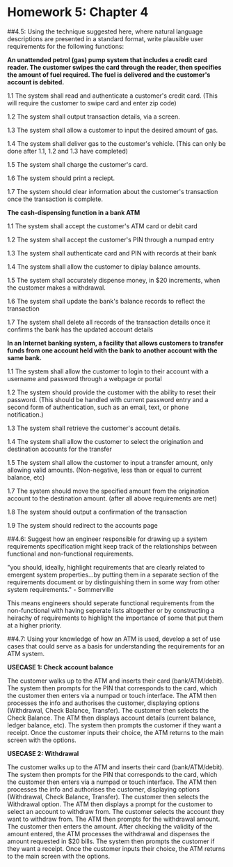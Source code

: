 # Homework 5: Chapter 4

##4.5: Using the technique suggested here, where natural language descriptions are presented in a standard format, write plausible user requirements for the following functions: 

**An unattended petrol (gas) pump system that includes a credit card reader. The customer swipes the card through the reader, then specifies the amount of fuel required. The fuel is delivered and the customer's account is debited.**

   1.1 The system shall read and authenticate a customer's credit card. (This will require the customer to swipe card and enter zip code)

   1.2 The system shall output transaction details, via a screen.

   1.3 The system shall allow a customer to input the desired amount of gas.

   1.4 The system shall deliver gas to the customer's vehicle. (This can only be done after 1.1, 1.2 and 1.3 have completed)

   1.5 The system shall charge the customer's card.

   1.6 The system should print a reciept.

   1.7 The system should clear information about the customer's transaction once the transaction is complete.


**The cash-dispensing function in a bank ATM**

   1.1 The system shall accept the customer's ATM card or debit card

   1.2 The system shall accept the customer's PIN through a numpad entry

   1.3 The system shall authenticate card and PIN with records at their bank

   1.4 The system shall allow the customer to diplay balance amounts.

   1.5 The system shall accurately dispense money, in $20 increments, when the customer makes a withdrawal.

   1.6 The system shall update the bank's balance records to reflect the transaction

   1.7 The system shall delete all records of the transaction details once it confirms the bank has the updated account details 


**In an Internet banking system, a facility that allows customers to transfer funds from one account held with the bank to another account with the same bank.**

   1.1 The system shall allow the customer to login to their account with a username and password through a webpage or portal

   1.2 The system should provide the customer with the ability to reset their password. (This should be handled with current password entry and a second form of authentication, such as an email, text, or phone notification.)

   1.3 The system shall retrieve the customer's account details.

   1.4 The system shall allow the customer to select the origination and destination accounts for the transfer

   1.5 The system shall allow the customer to input a transfer amount, only allowing valid amounts. (Non-negative, less than or equal to current balance, etc)

   1.7 The system should move the specified amount from the origination account to the destination amount. (after all above requirements are met)

   1.8 The system should output a confirmation of the transaction

   1.9 The system should redirect to the accounts page


##4.6: Suggest how an engineer responsible for drawing up a system requirements specification might keep track of the relationships between functional and non-functional requirements.
 
   "you should, ideally, highlight requirements that are clearly related to emergent system properties...by putting them in a separate section of the requirements document or by distinguishing them in some way from other system requirements." - Sommerville

   This means engineers should seperate functional requirements from the non-functional with having seperate lists altogether or by constructing a heirachy of requirements to highlight the importance of some that put them at a higher priority.

##4.7: Using your knowledge of how an ATM is used, develop a set of use cases that could serve as a basis for understanding the requirements for an ATM system.

**USECASE 1: Check account balance**

   The customer walks up to the ATM and inserts their card (bank/ATM/debit). The system then prompts for the PIN that corresponds to the card, which the customer then enters via a numpad or touch interface. The ATM then processes the info and authorises the customer, displaying options (Withdrawal, Check Balance, Transfer). The customer then selects the Check Balance. The ATM then displays account details (current balance, ledger balance, etc). The system then prompts the customer if they want a receipt. Once the customer inputs their choice, the ATM returns to the main screen with the options.

**USECASE 2: Withdrawal**

   The customer walks up to the ATM and inserts their card (bank/ATM/debit). The system then prompts for the PIN that corresponds to the card, which the customer then enters via a numpad or touch interface. The ATM then processes the info and authorises the customer, displaying options (Withdrawal, Check Balance, Transfer). The customer then selects the Withdrawal option. The ATM then displays a prompt for the customer to select an account to withdraw from. The customer selects the account they want to withdraw from. The ATM then prompts for the withdrawal amount. The customer then enters the amount. After checking the validity of the amount entered, the ATM processes the withdrawal and dispenses the amount requested in $20 bills. The system then prompts the customer if they want a receipt. Once the customer inputs their choice, the ATM returns to the main screen with the options.












